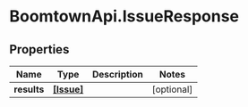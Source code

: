 # BoomtownApi.IssueResponse

## Properties
Name | Type | Description | Notes
------------ | ------------- | ------------- | -------------
**results** | [**[Issue]**](Issue.md) |  | [optional] 


